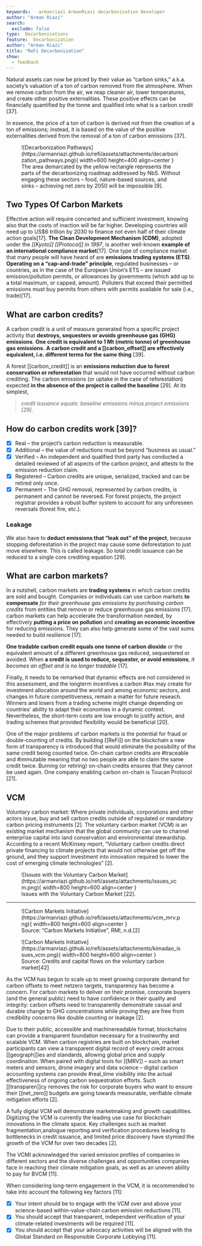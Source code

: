```yaml
---
keywords:   armanriazi ArmanRiazi decarbonization Developer
author: "Arman Riazi"
search:
  exclude: false
type:  Decarbonizations
feature:  Decarbonization
author: "Arman Riazi"
title: "ReFi Decarbonization"
show:
  - feedback
---
```


Natural assets can now be priced by their value as “carbon sinks,” a.k.a. society’s valuation of a ton of carbon removed from the atmosphere. When we remove carbon from the air, we reap cleaner air, lower temperatures, and create other positive externalities. These positive effects can be financially quantified by the tonne and qualified into what is a carbon credit [37].

In essence, the price of a ton of carbon is derived not from the creation of a ton of emissions; instead, it is based on the value of the positive externalities derived from the removal of a ton of carbon emissions [37].

<figure markdown>
![Decarbonization Pathways](https://armanriazi.github.io/refi/assets/attachments/decarbonization_pathways.png){ width=600 height=400 align=center }
<figcaption>The area demarcated by the yellow rectangle represents the parts of the decarbonizing roadmap addressed by NbS. Without engaging these sectors – food, nature-based sources, and sinks – achieving net zero by 2050 will be impossible [9].</figcaption>
</figure>


## Two Types Of Carbon Markets
Effective action will require concerted and sufficient investment, knowing also that the costs of inaction will be far higher. Developing countries will need up to US$6 trillion by 2030 to finance not even half of their climate action goals[17].
**The Clean Development Mechanism (CDM)**, adopted under the *[[Kyoto]] [[Protocol]] in 1997*, is another well-known **example of an international compliance market**[17].
One type of compliance market that many people will have heard of are **emissions trading systems (ETS)**. **Operating on a “cap-and-trade” principle**, regulated businesses – or countries, as in the case of the European Union’s ETS – are issued emission/pollution permits, or allowances by governments (which add up to a total maximum, or capped, amount). Polluters that exceed their permitted emissions must buy permits from others with permits available for sale (i.e., trade)[17].

## What are carbon credits?

A carbon credit is a unit of measure generated from a specific project activity that **destroys, sequesters or avoids greenhouse gas (GHG) emissions**. **One credit is equivalent to 1 Mt (metric tonne) of greenhouse gas emissions.** **A carbon credit and a [[carbon_offset]] are effectively equivalent, i.e. different terms for the same thing** [39].

A forest [[carbon_credit]] is an **emissions reduction due to forest conservation or reforestation**
that would not have occurred without carbon crediting. The carbon emissions (or uptake in the case of reforestation) expected **in the absence of the project is called the baseline** [29]. At its simplest, 
> *credit issuance equals: baseline emissions minus project emissions [29].*

## How do carbon credits work [39]?
- [x] Real – the project’s carbon reduction is measurable.
- [x] Additional – the value of reductions must be beyond “business as usual.”
- [x] Verified – An independent and qualified third party has conducted a detailed reviewed of all aspects of the carbon project, and attests to the emission reduction claim.
- [x] Registered – Carbon credits are unique, serialized, tracked and can be retired only once.
- [x] Permanent – The GHG removal, represented by carbon credits, is permanent and cannot be reversed. For forest projects, the project registrar provides a robust buffer system to account for any unforeseen reversals (forest fire, etc.).

### Leakage

 We also have to **deduct emissions that “leak out” of the project**, because stopping deforestation in the project may cause some deforestation to just move elsewhere. This is called leakage. So total credit issuance can be reduced to a single core crediting equation [29].

## What are carbon markets?

In a nutshell, carbon markets are **trading systems** in which carbon credits are sold and bought. Companies or individuals can use carbon markets **to compensate** *for their greenhouse gas emissions by purchasing carbon credits* from entities that remove or reduce greenhouse gas emissions [17].
carbon markets can help accelerate the transformation needed, by effectively **putting a price on pollution** and **creating an economic incentive** for reducing emissions. They can also help generate some of the vast sums needed to build resilience [17].

**One tradable carbon credit equals one tonne of carbon dioxide** or the equivalent amount of a different greenhouse gas reduced, sequestered or avoided. When **a credit is used to reduce, sequester, or avoid emissions**, *it becomes an offset and is no longer tradable* [17].

Finally, it needs to be remarked that dynamic effects are not considered in this assessment, and the longterm incentives a carbon #tax may create for investment allocation around the world and among economic sectors, and changes in future competitiveness, remain a matter for future reseach. Winners and losers from a trading scheme might change depending on countries’ ability to adapt their economies in a dynamic context. Nevertheless, the short-term costs are low enough to justify action, and trading schemes that provided flexibility would be beneficial [20].

One of the major problems of carbon markets is the potential for fraud or double-counting of credits. By building [[ReFi]] on the blockchain a new form of transparency is introduced that would eliminate the possibility of the same credit being counted twice. On-chain carbon credits are #traceable and #immutable meaning that no two people are able to claim the same credit twice. Burning (or retiring) on-chain credits ensures that they cannot be used again. One company enabling carbon on-chain is Toucan Protocol [21].

## VCM
Voluntary carbon market: Where private individuals, corporations and other actors issue,
buy and sell carbon credits outside of regulated or mandatory carbon pricing instruments [2].
The voluntary carbon market (VCM) is an existing market mechanism that the global community
can use to channel enterprise capital into land conservation and environmental stewardship.
According to a recent McKinsey report, “Voluntary carbon credits direct private financing to climate
projects that would not otherwise get off the ground, and they support investment into innovation required
to lower the cost of emerging climate technologies” [2].

<figure markdown>
![Issues with the Voluntary Carbon Market](https://armanriazi.github.io/refi/assets/attachments/issues_vcm.png){ width=800 height=600 align=center }
<figcaption> Issues with the Voluntary Carbon Market [22].</figcaption>
</figure>

---

<figure markdown>
![Carbon Markets Initiative](https://armanriazi.github.io/refi/assets/attachments/vcm_mrv.png){ width=800 height=600 align=center }
<figcaption>Source: “Carbon Markets Initiative”, RMI, n.d.[2]</figcaption>
</figure>


<figure markdown>
![Carbon Markets Initiative](https://armanriazi.github.io/refi/assets/attachments/kimadao_issues_vcm.png){ width=800 height=600 align=center }
<figcaption>Source: Credits and capital flows on the voluntary carbon market[42]</figcaption>
</figure>

As the VCM has begun to scale up to meet growing corporate demand for carbon offsets to meet netzero
targets, transparency has become a concern. For carbon markets to deliver on their promise,
corporate buyers (and the general public) need to have confidence in their quality and integrity: carbon
offsets need to transparently demonstrate causal and durable change to GHG concentrations while proving they are free from credibility concerns like
double counting or leakage [2].

Due to their public, accessible and machinereadable format, blockchains can provide a
transparent foundation necessary for a trustworthy and scalable VCM. When carbon registries are
built on blockchain, market participants can view a transparent digital record of every credit across
[[geograph]]ies and standards, allowing global price and supply coordination. When paired with
digital tools for [[MRV]] – such as smart meters and sensors, drone imagery and data science – digital
carbon accounting systems can provide #real_time visibility into the actual effectiveness of ongoing
carbon sequestration efforts. Such [[transparen]]cy removes the risk for corporate buyers who want to
ensure their [[net_zero]] budgets are going towards measurable, verifiable climate mitigation efforts [2].

A fully digital VCM will demonstrate marketmaking and growth capabilities. Digitizing
the VCM is currently the leading use case for blockchain innovations in the climate space.
Key challenges such as market fragmentation,analogue reporting and verification procedures
leading to bottlenecks in credit issuance, and limited price discovery have stymied the growth of the VCM for over two decades [2].

The VCMI acknowledged the varied emission profiles of companies in different sectors and the diverse challenges and opportunities companies face in reaching their climate mitigation goals, as well as an uneven ability to pay for BVCM [11].

When considering long-term engagement in the VCM, it is recommended to take into account the following key factors [11]:

- [x] Your intent should be to engage with the VCM over and above your science-based within-value-chain carbon emission reductions [11].
- [x] You should accept that transparent, independent verification of your climate-related investments will be required [11].
- [x] You should accept that your advocacy activities will be aligned with the Global Standard on Responsible Corporate Lobbying [11].